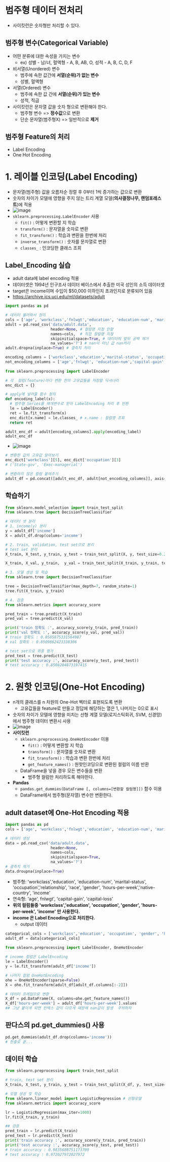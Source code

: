 # 범주형 데이터 전처리
- 사이킷런은 숫자형만 처리할 수 있다.

## 범주형 변수(Categorical Variable)
- 어떤 분류에 대한 속성을 가지는 변수
  - ex) 성별 - 남/녀, 혈액형 - A, B, AB, O, 성적 - A, B, C, D, F
- 비서열(Unordered) 변수
  - 범주에 속한 값간에 **서열(순위)가 없는 변수**
  - 성별, 혈액형
- 서열(Ordered) 변수
  - 범주에 속한 값 간에 **서열(순위)가 있는 변수**
  - 성적, 직급
- 사이킷런은 문자열 값을 숫자 형으로 변환해야 한다.
  - 범주형 변수 => **정수값**으로 변환
  - 단순 문자열(범주형X) => 일반적으로 **제거**
## 범주형 Feature의 처리
- Label Encoding
- One Hot Encoding

# 1. 레이블 인코딩(Label Encoding)
- 문자열(범주형) 값을 오름차순 정렬 후 0부터 1씩 증가하는 값으로 변환
- 숫자의 차이가 모델에 영향을 주지 않는 트리 계열 모델(**의사결정나무, 랜덤포레스트**)에 적용
- ![image](https://user-images.githubusercontent.com/77317312/111961838-e155f800-8b34-11eb-8067-cde647b99db6.png)
- `sklearn.preprocessing.LabelEncoder` 사용
  - `fit()` : 어떻게 변환할 지 학습
  - `transform()` : 문자열을 숫자로 변환
  - `fit_transform()` : 학습과 변환을 한번에 처리
  - `inverse_transform()` : 숫자를 문자열로 변환
  - `classes_` : 인코딩한 클래스 조회
## Label_Encoding 실습
- adult data에 label encoding 적용
- 데이터셋은 1994년 인구조사 데이터 베이스에서 추출한 미국 성인의 소득 데이터셋
- target은 income이며 수입이 $50,000 이하인지 초과인지로 분류되어 있음
- https://archive.ics.uci.edu/ml/datasets/adult
```python
import pandas as pd

# 데이터 불러와서 정리
cols = ['age', 'workclass','fnlwgt','education', 'education-num', 'marital-status', 'occupation','relationship', 'race', 'gender','capital-gain','capital-loss', 'hours-per-week','native-country', 'income']
adult = pd.read_csv('data/adult.data',
                    header=None, # 컬럼명 지정 안함
                    names=cols,  # 직접 컬럼명 지정
                    skipinitialspace=True, # 데이터의 앞뒤 공백 제거
                    na_values='?') # nan이 아닌 값 nan처리
adult.dropna(inplace=True) # 결측치 처리

encoding_columns = ['workclass','education','marital-status', 'occupation','relationship','race','gender','native-country', 'income']
not_encoding_columns = ['age','fnlwgt', 'education-num','capital-gain','capital-loss','hours-per-week']
                    
from sklearn.preprocessing import LabelEncoder

# 각  컬럼(feature)마다 변환 전의 고유값들을 저장할 딕셔너리
enc_dict = {}

# apply에 넣어줄 함수 정의
def encoding_label(x):
  # 범주형 Series를 매개변수로 받아 LabelEncoding 처리 후 반환
  le = LabelEncoder()
  ret = le.fit_transform(x)
  enc_dict[x.name] = le.classes_ # x.name : 컬럼명 조회
  return ret

adult_enc_df = adult[encoding_columns].apply(encoding_label)
adult_enc_df
```
- ![image](https://user-images.githubusercontent.com/77317312/111968449-80322280-8b3c-11eb-9946-8fcaeb3646b2.png)
```python
# 변환한 값의 고유값 알아보기
enc_dict['workclass'][5], enc_dict['occupation'][3]
# ('State-gov', 'Exec-managerial')

# 변환하지 않은 컬럼 붙여주기
adult_df = pd.concat([adult_enc_df, adult[not_encoding_columns]], axis=1)
```
## 학습하기
```python
from sklearn.model_selection import train_test_split
from sklearn.tree import DecisionTreeClassifier

# 데이터 셋 분리
# 1. income(y) 분리
y = adult_df['income']
X = adult_df.drop(colums='income')

# 2. train, validation, test set으로 분리
# test set 분리
X_train, X_test, y_train, y_test = train_test_split(X, y, test_size=0.2, stratify=y, random_state=1)

X_train, X_val, y_train,  y_val = train_test_split(X_train, y_train, test_size=0.2, stratify=y, random_state=1)

# 3. 모델 생성 및 학습
from sklearn.tree import DecisionTreeClassifier

tree = DecisionTreeClassifier(max_depth=7, random_state=1)
tree.fit(X_train, y_train)

# 4. 검증
from sklearn.metrics import accuracy_score

pred_train = tree.predict(X_train)
pred_val = tree.predict(X_val)

print('train 정확도 :', accuracy_score(y_train, pred_train))
print('val 정확도 :', accuracy_score(y_val, pred_val))
# train 정확도 : 0.8585875331564987
# val 정확도 : 0.8509862423338306

# test set으로 최종 평가
pred_test = tree.predict(X_test)
print('test accuracy :', accuracy_score(y_test, pred_test))
# test accuracy : 0.8508204873197415
```
# 2. 원핫 인코딩(One-Hot Encoding)
- n개의 클래스를 n 차원의 One-Hot 벡터로 표현되도록 변환
  - 고유값들을 feature로 만들고 정답에 해당하는 열은 1, 나머지는 0으로 표시
- 숫자의 차이가 모델에 영향을 미치는 선형 계열 모델(로지스틱회귀, SVM, 신경망)에서 범주형 데이터 변환시 사용
- ![image](https://user-images.githubusercontent.com/77317312/111986280-16704380-8b51-11eb-839a-7bb8a5eb0185.png)
- **사이킷런**
  - `sklearn.preprocessing.OneHotEncoder` 이용
    - `fit()` : 어떻게 변환할 지 학습
    - `transform()` : 문자열를 숫자로 변환
    - `fit_transform()` : 학습과 변환 한번에 처리
    - `get_feature_names()` : 원핫인코딩으로 변환된 컬럼의 이름 반환
  - DataFrame을 넣을 경우 모든 변수들을 변환
    - 범주형 컬럼만 처리하도록 해야한다.
- **Pandas**
  - `pandas.get_dummies(DataFrame [, columns=[변환할 컬럼명]])` 함수 이용
  - DataFrame에서 범주형(문자열) 변수만 변환한다.
## adult dataset에 One-Hot Encoding 적용
```python
import pandas as pd
cols = ['age', 'workclass','fnlwgt','education', 'education-num', 'marital-status', 'occupation','relationship', 'race', 'gender','capital-gain','capital-loss', 'hours-per-week','native-country', 'income']

# 데이터 생성
data = pd.read_csv('data/adult.data',
                    header=None,
                    names=cols,
                    skipinitialspace=True,
                    na_values='?')
# 결측치 제거
data.droupna(inplace=True)
```
- 범주형: 'workclass','education', 'education-num', 'marital-status', 'occupation','relationship', 'race', 'gender', 'hours-per-week','native-country', 'income'
- 연속형: 'age', fnlwgt', 'capital-gain', 'capital-loss'
- **위의 컬럼들중 'workclass','education', 'occupation', 'gender', 'hours-per-week', 'income' 만 사용한다.**
- **income 은 Label Encoding으로 처리한다.**
    - output 데이터
```python
categorical_cols = ['workclass','education', 'occupation', 'gender', 'hours-per-week', 'income']
adult_df = data[categorical_cols]
   
from sklearn.preprocessing import LabelEncoder, OneHotEncoder

# income 컬럼은 LabelEncoding
le = LabelEncoder()
y = le.fit_transform(adult_df['income'])

# 나머지 컬럼 OneHotEncoding
ohe = OneHotEncoder(sparse=False)
X = ohe.fit_transform(adult_df[adult_df.columns[:-2]])

# 데이터 프레임으로 변환
X_df = pd.DataFrame(X, columns=ohe.get_feature_names())
X_df['hours-per-week'] = adult_df['hours-per-week'].values
## 그냥 붙이게 되면 인덱스 값이 다르게 때문에 nan값이 발생  주의하자
```
## 판다스의 pd.get_dummies() 사용
```python
pd.get_dummies(adult_df.drop(columns='income'))
# 한줄로 끝...
```
## 데이터 학습
```python
from sklearn.preprocessing import train_test_split

# train, test set 분리
X_train, X_test, y_train, y_test = train_test_split(X_df, y, test_size=0.3, stratify=y, random_state=1)

# 모델 생성 및 학습
from sklearn.linear_model import LogisticRegression # 선형모델
from sklearn.metrics import accuracy_score

lr = LogisticRegression(max_iter=1000)
lr.fit(X_train, y_train)

## 검증
pred_train = lr.predict(X_train)
pred_test = lr.predict(X_test)
print('train accuracy :', accuracy_score(y_train, pred_train))
print('test accuracy :', accuracy_score(y_test, pred_test))
# train accuracy : 0.9835680751173709
# test accuracy : 0.972027972027972
```






















